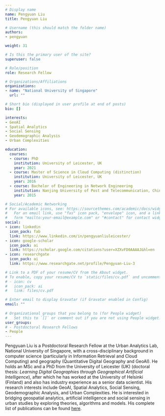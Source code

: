 ```yaml
---
# Display name
name: Pengyuan Liu
title: Pengyuan Liu

# Username (this should match the folder name)
authors:
- pengyuan

weight: 31

# Is this the primary user of the site?
superuser: false

# Role/position
role: Research Fellow

# Organizations/Affiliations
organizations:
- name: "National University of Singapore"
  url: ""

# Short bio (displayed in user profile at end of posts)
bio: []

interests:
- GeoAI
- Spatial Analytics
- Social Sensing
- Geodemographic Analysis
- Urban Complexities

education:
  courses:
  - course: PhD
    institution: University of Leicester, UK
    year: 2021
  - course: Master of Science in Cloud Computing (distinction)
    institution: University of Leicester, UK
    year: 2016
  - course: Bachelor of Engineering in Network Engineering
    institution: Nanjing University of Post and Telecommunication, China
    year: 2015

# Social/Academic Networking
# For available icons, see: https://sourcethemes.com/academic/docs/widgets/#icons
#   For an email link, use "fas" icon pack, "envelope" icon, and a link in the
#   form "mailto:your-email@example.com" or "#contact" for contact widget.
social:
- icon: linkedin
  icon_pack: fab
  link: https://www.linkedin.com/in/pengyuanliuleicester/
- icon: google-scholar
  icon_pack: ai
  link: https://scholar.google.com/citations?user=XZXvFD0AAAAJ&hl=en
- icon: researchgate
  icon_pack: ai
  link: https://www.researchgate.net/profile/Pengyuan-Liu-3

# Link to a PDF of your resume/CV from the About widget.
# To enable, copy your resume/CV to `static/files/cv.pdf` and uncomment the lines below.  
# - icon: cv
#   icon_pack: ai
#   link: files/cv.pdf

# Enter email to display Gravatar (if Gravatar enabled in Config)
email: ""
  
# Organizational groups that you belong to (for People widget)
#   Set this to `[]` or comment out if you are not using People widget.  
user_groups:
# - Postdoctoral Research Fellows
- People
---
```


Pengyuan Liu is a Postdoctoral Research Fellow at the Urban Analytics Lab, National University of Singapore, with a cross-disciplinary background in computer science (particularly in Information Retrieval and Cloud Computing) and geography (Quantitative Digital Geography and GeoAI). He holds an MSc and a PhD from the University of Leicester (UK) (doctoral thesis: *Learning Digital Geographies through Geographical Artificial Intelligence*), after which he has worked at the University of Helsinki (Finland) and also has industry experience as a senior data scientist. His research interests include GeoAI, Spatial Analytics, Social Sensing, Geodemographic Analysis, and Urban Complexities. He is interested in bridging geospatial analytics, artificial intelligence and social sensing in urban studies by exploring theories, algorithms and models. His complete list of publications can be found [here](https://scholar.google.com/citations?user=XZXvFD0AAAAJ&hl=en).
